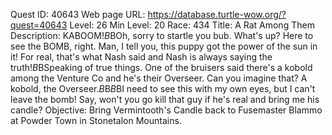 Quest ID: 40643
Web page URL: https://database.turtle-wow.org/?quest=40643
Level: 26
Min Level: 20
Race: 434
Title: A Rat Among Them
Description: KABOOM!$B$BOh, sorry to startle you bub. What's up? Here to see the BOMB, right. Man, I tell you, this puppy got the power of the sun in it! For real, that's what Nash said and Nash is always saying the truth!$B$BSpeaking of true things. One of the bruisers said there's a kobold among the Venture Co and he's their Overseer. Can you imagine that? A kobold, the Overseer.$B$B<Blammo laughs hysterically>$B$BI need to see this with my own eyes, but I can't leave the bomb! Say, won't you go kill that guy if he's real and bring me his candle?
Objective: Bring Vermintooth's Candle back to Fusemaster Blammo at Powder Town in Stonetalon Mountains.
